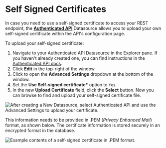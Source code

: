 # Self Signed Certificates

In case you need to use a self-signed certificate to access your REST endpoint, the [**Authenticated API**](./#create-authenticated-api) Datasource allows you to upload your own self-signed certificate within the API's configuration page.

To upload your self-signed certificate:

1. Navigate to your Authenticated API Datasource in the Explorer pane. If you haven't already created one, you can find instructions in the [Authenticated API docs](./#create-authenticated-api).
2. Click **Edit** in the top-right of the window.
3. Click to open the **Advanced Settings** dropdown at the bottom of the window.
4. Set the **Use Self-signed certificate\*** option to `Yes`.
5. In the new **Upload Certificate** field, click the **Select** button. Now you can browse to find and upload your self-signed certificate file.

![After creating a New Datasource, select Authenticated API and use the Advanced Settings to upload your certificate.](/img/as\_selfsigned\_annotated.png)

This information needs to be provided in .PEM (_Privacy Enhanced Mail_) format, as shown below. The certificate information is stored securely in an encrypted format in the database.

![Example contents of a self-signed certificate in .PEM format.](</img/Self-signed_certificate.png>)
